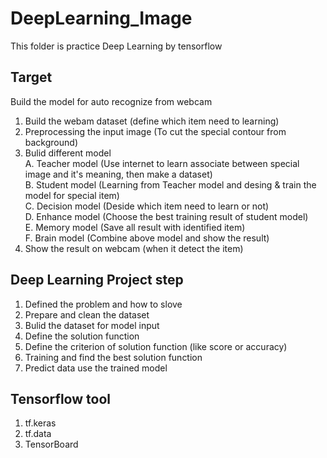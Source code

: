 # DeepLearning_Image
This folder is practice Deep Learning by tensorflow


## Target
Build the model for auto recognize from webcam

1. Build the webam dataset (define which item need to learning)
2. Preprocessing the input image (To cut the special contour from background)
3. Bulid different model  
   A. Teacher model (Use internet to learn associate between special image and it's meaning, then make a dataset)  
   B. Student model (Learning from Teacher model and desing & train the model for special item)  
   C. Decision model (Deside which item need to learn or not)  
   D. Enhance model (Choose the best training result of student model)  
   E. Memory model (Save all result with identified item)  
   F. Brain model (Combine above model and show the result)  
4. Show the result on webcam (when it detect the item)  


## Deep Learning Project step
1. Defined the problem and how to slove 
2. Prepare and clean the dataset
3. Bulid the dataset for model input
4. Define the solution function
5. Define the criterion of solution function (like score or accuracy)
6. Training and find the best solution function
7. Predict data use the trained model

## Tensorflow tool
1. tf.keras
2. tf.data
3. TensorBoard


